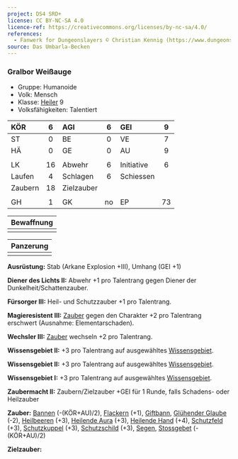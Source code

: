 ```yaml
---
project: DS4 SRD+
license: CC BY-NC-SA 4.0
licence-ref: https://creativecommons.org/licenses/by-nc-sa/4.0/
references: 
  - Fanwerk for Dungeonslayers © Christian Kennig (https://www.dungeonslayers.net/)
source: Das Umbarla-Becken
---
```


### Gralbor Weißauge

- Gruppe: Humanoide
- Volk: Mensch
- Klasse: [Heiler](../../grw/charaktere-klasse-heiler.md) 9
- Volksfähigkeiten: Talentiert

| KÖR     |  6  | AGI        |  6  | GEI        |  9  |
| :------ | :-: | :--------- | :-: | :--------- | :-: |
| ST      |  0  | BE         |  0  | VE         |  7  |
| HÄ      |  0  | GE         |  0  | AU         |  9  |
|         |     |            |     |            |     |
| LK      | 16  | Abwehr     |  6  | Initiative |  6  |
| Laufen  |  4  | Schlagen   |  6  | Schiessen  |     |
| Zaubern | 18  | Zielzauber |     |            |     |
|         |     |            |     |            |     |
| GH      |  1  | GK         | no  | EP         | 73  |

| Bewaffnung |
| :--------: |
|            |

| Panzerung |
| :-------: |
|           |

**Ausrüstung:** Stab (Arkane Explosion +III), Umhang (GEI +1)

**Diener des Lichts II:** Abwehr +1 pro Talentrang gegen Diener der Dunkelheit/Schattenzauber.

**Fürsorger III:** Heil- und Schutzzauber +1 pro Talentrang.

**Magieresistent III:** [Zauber](../../fanwerk/zauber/zauber.md) gegen den Charakter +2 pro Talentrang erschwert (Ausnahme: Elementarschaden).

**Wechsler III:** [Zauber](../../fanwerk/zauber/zauber.md) wechseln +2 pro Talentrang.

**Wissensgebiet II:** +3 pro Talentrang auf ausgewähltes [Wissensgebiet](../../grw/talente/wissensgebiet.md).

**Wissensgebiet II:** +3 pro Talentrang auf ausgewähltes [Wissensgebiet](../../grw/talente/wissensgebiet.md).

**Wissensgebiet I:** +3 pro Talentrang auf ausgewähltes [Wissensgebiet](../../grw/talente/wissensgebiet.md).

**Zaubermacht II:** Zaubern/Zielzauber +GEI für 1 Runde, falls Schadens- oder Heilzauber

**Zauber:** [Bannen](../../grw/zauber/bannen.md) (-(KÖR+AU)/2), [Flackern](../../grw/zauber/flackern.md) (+1), [Giftbann](../../grw/zauber/giftbann.md), [Glühender Glaube](../../grw/zauber/gluehender-glaube.md) (-2), [Heilbeeren](../../grw/zauber/heilbeeren.md) (+3), [Heilende Aura](../../grw/zauber/heilende-aura.md) (+3), [Heilende Hand](../../grw/zauber/heilende-hand.md) (+4), [Schutzfeld](../../grw/zauber/schutzfeld.md) (+3), [Schutzkuppel](../../grw/zauber/schutzkuppel.md) (+3), [Schutzschild](../../grw/zauber/schutzschild.md) (+3), [Segen](../../grw/zauber/segen.md), [Stossgebet](../../grw/zauber/stossgebet.md) (-(KÖR+AU)/2)

**Zielzauber:**

